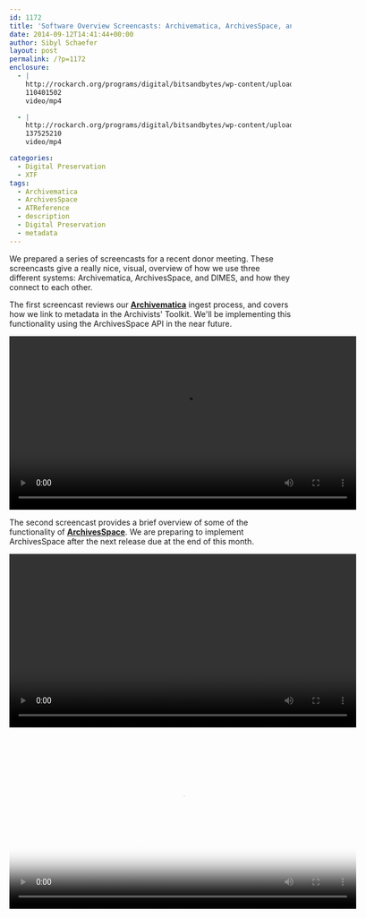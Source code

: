 ```yaml
---
id: 1172
title: 'Software Overview Screencasts: Archivematica, ArchivesSpace, and DIMES'
date: 2014-09-12T14:41:44+00:00
author: Sibyl Schaefer
layout: post
permalink: /?p=1172
enclosure:
  - |
    http://rockarch.org/programs/digital/bitsandbytes/wp-content/uploads/2014/09/Archivematica_Screencast_9.5.2014_Edit.mp4
    110401502
    video/mp4

  - |
    http://rockarch.org/programs/digital/bitsandbytes/wp-content/uploads/2014/09/DIMESscreencast.mp4
    137525210
    video/mp4

categories:
  - Digital Preservation
  - XTF
tags:
  - Archivematica
  - ArchivesSpace
  - ATReference
  - description
  - Digital Preservation
  - metadata
---
```

We prepared a series of screencasts for a recent donor meeting. These screencasts give a really nice, visual, overview of how we use three different systems: Archivematica, ArchivesSpace, and DIMES, and how they connect to each other.

The first screencast reviews our **[Archivematica](https://www.archivematica.org/wiki/Main_Page)** ingest process, and covers how we link to metadata in the Archivists' Toolkit. We'll be implementing this functionality using the ArchivesSpace API in the near future.

<video width="620" class="aligncenter" controls="controls"><source src="http://rockarch.org/programs/digital/bitsandbytes/wp-content/uploads/2014/09/Archivematica\_Screencast\_9.5.2014_Edit.mp4" type="video/mp4" /><!--more-->

The second screencast provides a brief overview of some of the functionality of [**ArchivesSpace**](http://www.archivesspace.org/). We are preparing to implement ArchivesSpace after the next release due at the end of this month.

<video width="620" class="aligncenter" controls="controls"><source src="http://rockarch.org/programs/digital/bitsandbytes/wp-content/uploads/2014/09/ArchivesSpace Screencast 9.8.2014.mp4" type="video/mp4" />Lastly, our DIMES screencast covers how to search through finding aids in our customized version of [**XTF**](http://xtf.cdlib.org/). This screencast also shows how digital objects that were ingested in Archivematica and linked to the Archivist's Toolkit display online.

<video width="620" class="aligncenter" poster="http://rockarch.org/programs/digital/bitsandbytes/wp-content/uploads/2014/09/dimes.png" controls="controls"><source src="http://rockarch.org/programs/digital/bitsandbytes/wp-content/uploads/2014/09/DIMESscreencast.mp4" type="video/mp4" />
